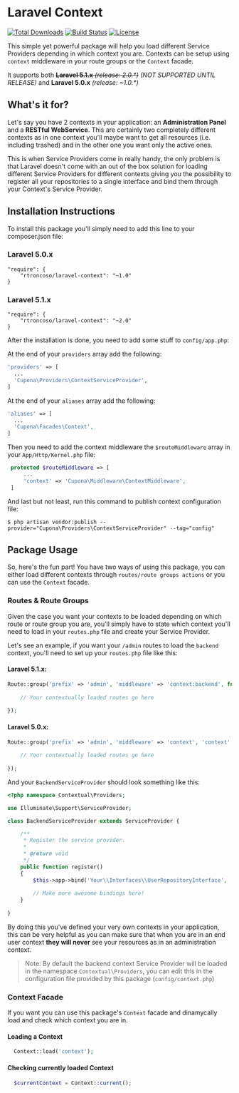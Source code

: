 Laravel Context
===============

[![Total Downloads](https://poser.pugx.org/rtroncoso/laravel-context/d/total.svg)](https://packagist.org/packages/rtroncoso/laravel-context)
[![Build Status](https://travis-ci.org/rtroncoso/Laravel-Context.svg?branch=master)](https://travis-ci.org/rtroncoso/Laravel-Context)
[![License](https://poser.pugx.org/rtroncoso/laravel-context/license.svg)](https://packagist.org/packages/rtroncoso/laravel-context)

This simple yet powerful package will help you load different Service Providers depending in which context you are. Contexts can be setup using `context` middleware in your route groups or the `Context` facade.

It supports both ~~**Laravel 5.1.x** _(release: 2.0.*)_~~ *(NOT SUPPORTED UNTIL RELEASE)*  and **Laravel 5.0.x** _(release: ~1.0.*)_

## What's it for?
Let's say you have 2 contexts in your application: an **Administration Panel** and a **RESTful WebService**. This are certainly two completely different contexts as in one context you'll maybe want to get all resources (i.e. including trashed) and in the other one you want only the active ones.

This is when Service Providers come in really handy, the only problem is that Laravel doesn't come with an out of the box solution for loading different Service Providers for different contexts giving you the possibility to register all your repositories to a single interface and bind them through your Context's Service Provider.

## Installation Instructions
To install this package you'll simply need to add this line to your composer.json file:

### Laravel 5.0.x
```
"require": {
    "rtroncoso/laravel-context": "~1.0"
}
```

### Laravel 5.1.x
```
"require": {
    "rtroncoso/laravel-context": "~2.0"
}
```

After the installation is done, you need to add some stuff to `config/app.php`:

At the end of your `providers` array add the following:
   
```php
'providers' => [
  ...
  'Cupona\Providers\ContextServiceProvider',
]
```

At the end of your `aliases` array add the following:
  
```php
'aliases' => [
  ...
  'Cupona\Facades\Context',
]
```

Then you need to add the context middleware the `$routeMiddleware` array in your `App/Http/Kernel.php` file:
 
 ```php
  protected $routeMiddleware => [
      ...
      'context' => 'Cupona\Middleware\ContextMiddleware',
  ]
```
  
And last but not least, run this command to publish context configuration file:

    $ php artisan vendor:publish --provider="Cupona\Providers\ContextServiceProvider" --tag="config"

## Package Usage
So, here's the fun part! You have two ways of using this package, you can either load different contexts through `routes/route groups actions` or you can use the `Context` facade.

### Routes & Route Groups
Given the case you want your contexts to be loaded depending on which route or route group you are, you'll simply have to state which context you'll need to load in your `routes.php` file and create your Service Provider.

Let's see an example, if you want your `/admin` routes to load the `backend` context, you'll need to set up your `routes.php` file like this:

#### Laravel 5.1.x:
```php
Route::group('prefix' => 'admin', 'middleware' => 'context:backend', function() {
    
    // Your contextually loaded routes go here
    
}); 
```

#### Laravel 5.0.x:
```php
Route::group('prefix' => 'admin', 'middleware' => 'context', 'context' => 'backend', function() {
    
    // Your contextually loaded routes go here
    
}); 
```

And your `BackendServiceProvider` should look something like this:

```php
<?php namespace Contextual\Providers;

use Illuminate\Support\ServiceProvider;

class BackendServiceProvider extends ServiceProvider {

    /**
     * Register the service provider.
     *
     * @return void
     */
    public function register()
    {
        $this->app->bind('Your\\Interfaces\\UserRepositoryInterface', 'Your\\Repositories\\Backend\\UserRepository');
        
        // Make more awesome bindings here!
    }
    
}
```

By doing this you've defined your very own contexts in your application, this can be very helpful as you can make sure that when you are in an end user context **they will never** see your resources as in an administration context.

>Note: By default the backend context Service Provider will be loaded in the namespace `Contextual\Providers`, you can edit this in the configuration file provided by this package (`config/context.php`)

### Context Facade
If you want you can use this package's `Context` facade and dinamycally load and check which context you are in.

#### Loading a Context
```php
  Context::load('context');
````

#### Checking currently loaded Context
```php
  $currentContext = Context::current();
```

